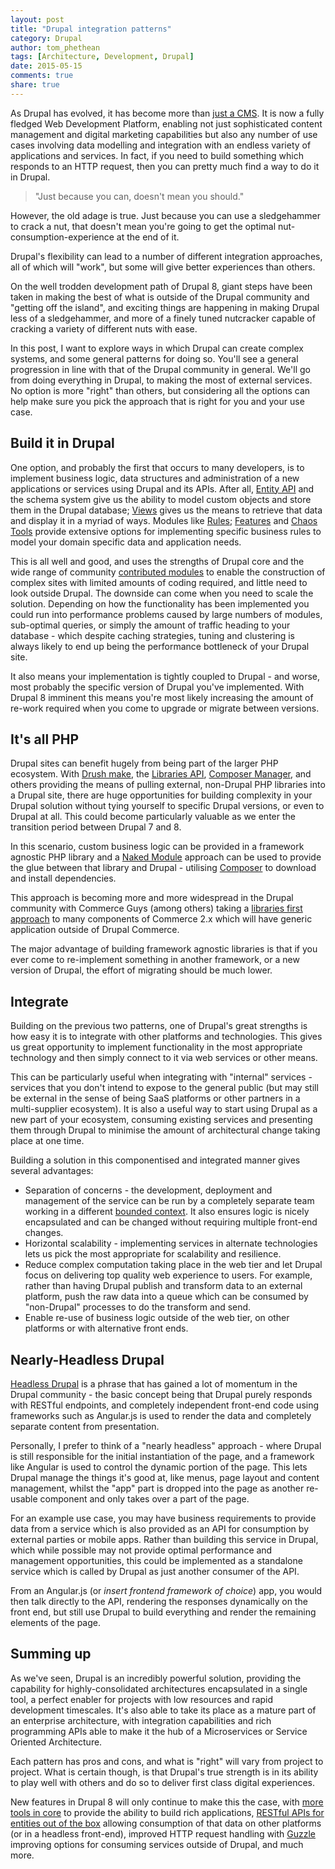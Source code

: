 ```yaml
---
layout: post
title: "Drupal integration patterns"
category: Drupal
author: tom_phethean
tags: [Architecture, Development, Drupal]
date: 2015-05-15
comments: true
share: true
---
```


As Drupal has evolved, it has become more than [just a CMS](http://www.palantir.net/blog/drupal-not-cms). It is now a fully
fledged Web Development Platform, enabling not just sophisticated content
management and digital marketing capabilities but also any number of use cases
involving data modelling and integration with an endless variety of applications and
services. In fact, if you need to build something which responds to an HTTP
request, then you can pretty much find a way to do it in Drupal.

> "Just because you can, doesn't mean you should."

However, the old adage is true. Just because you can use a sledgehammer to
crack a nut, that doesn't mean you're going to get the optimal nut-consumption-experience
at the end of it.

Drupal's flexibility can lead to a number of different integration approaches,
all of which will "work", but some will give better experiences than others.

On the well trodden development path of Drupal 8, giant steps have been taken in
making the best of what is outside of the Drupal community and "getting off the island", and exciting things are happening in making Drupal less of a sledgehammer, and more
of a finely tuned nutcracker capable of cracking a variety of different nuts with ease.

In this post, I want to explore ways in which Drupal can create complex systems,
and some general patterns for doing so. You'll see a general progression in
line with that of the Drupal community in general. We'll go from doing everything in Drupal,
to making the most of external services. No option is more "right"
than others, but considering all the options can help make sure you pick the
approach that is right for you and your use case.

## Build it in Drupal

One option, and probably the first that occurs to many developers, is to
implement business logic, data structures and administration of a new applications or services using Drupal and its APIs. After all, [Entity API](https://www.drupal.org/project/entity) and the schema system give
us the ability to
model custom objects and store them in the Drupal database; [Views](https://www.drupal.org/project/views) gives us
the means to retrieve that data and display it in a myriad of ways. Modules
like [Rules](https://www.drupal.org/project/rules); [Features](https://www.drupal.org/project/features) and [Chaos Tools](https://www.drupal.org/project/ctools) provide extensive options for implementing
specific business rules to model your domain specific data and application needs.

This is all well and good, and uses the strengths of Drupal core and the wide range of community [contributed modules](https://www.drupal.org/project/project_module) to enable
the construction of complex sites with limited amounts of coding required, and little
need to look outside Drupal. The
downside can come when you need to scale the solution. Depending on how the functionality
has been implemented you could run into performance problems caused by large numbers
of modules, sub-optimal queries, or simply the amount of traffic heading to
your database - which despite caching strategies, tuning and clustering is always
likely to end up being the performance bottleneck of your Drupal site.

It also means your implementation is tightly coupled to Drupal - and worse, most
probably the specific version of Drupal you've implemented. With Drupal 8 imminent
this means you're most likely increasing the amount of re-work required when you
come to upgrade or migrate between versions.

## It's all PHP

Drupal sites can benefit hugely from being part of the larger PHP ecosystem. With
[Drush make](http://www.drush.org/en/master/make/), the [Libraries API](https://www.drupal.org/project/libraries), [Composer Manager](https://www.drupal.org/project/composer_manager), and others providing
the means of pulling external, non-Drupal PHP libraries into a Drupal site, there
are huge opportunities for building complexity in your Drupal solution without
tying yourself to specific Drupal versions, or even to Drupal at all. This could
become particularly valuable as we enter the transition period between Drupal 7 and 8.

In this scenario, custom business logic can be provided in a framework agnostic PHP
library and a [Naked Module](https://capgemini.github.io/open%20source/symfony-live)
approach can be used to provide the glue between that library and Drupal - utilising
[Composer](https://getcomposer.org) to download and install dependencies.

This approach is becoming more and more widespread in the Drupal community with Commerce Guys (among others) taking a [libraries first approach](https://drupalcommerce.org/blog/16864/commerce-2x-stories-addressing)
to many components of Commerce 2.x which will have generic application outside of
Drupal Commerce.

The major advantage of building framework agnostic libraries is that if you ever come to re-implement something in another framework, or a new version of Drupal, the effort of
migrating should be much lower.

## Integrate

Building on the previous two patterns, one of Drupal's great strengths is how
easy it is to integrate with other platforms and technologies. This gives us
great opportunity to implement functionality in the most appropriate technology
and then simply connect to it via web services or other means.

This can be particularly useful when integrating with "internal" services - services
that you don't intend to expose to the general public (but may still be external in
  the sense of being SaaS platforms or other partners in a multi-supplier
  ecosystem). It is also a useful way to start using Drupal as a new part of your
  ecosystem, consuming existing services and presenting them through
  Drupal to minimise the amount of architectural change taking place at one time.

Building a solution in this componentised and integrated manner gives several advantages:

* Separation of concerns - the development, deployment and management of the
service can be run by a completely separate team working in a different [bounded
context](http://martinfowler.com/bliki/BoundedContext.html). It also ensures logic is nicely encapsulated and can be changed without
requiring multiple front-end changes.
* Horizontal scalability - implementing services in alternate
technologies lets us pick the most appropriate for scalability and resilience.
* Reduce complex computation taking place in the web tier and let Drupal focus on delivering
top quality web experience to users. For example, rather than having Drupal publish
and transform data to an external platform, push the raw data into a queue which can be consumed by "non-Drupal" processes to do the transform and send.
* Enable re-use of business logic outside of the web tier, on other platforms or with
alternative front ends.

## Nearly-Headless Drupal

[Headless Drupal](https://github.com/davidhwang/horseman) is a phrase that has gained a lot of momentum in the Drupal
community - the basic concept being that Drupal purely responds with RESTful
endpoints, and completely independent front-end code using frameworks such as Angular.js
is used to render the data and completely separate content from presentation.

Personally, I prefer to think of a "nearly headless" approach - where Drupal is
still responsible for the initial instantiation of the page, and a framework like
Angular is used to control the dynamic portion of the page. This lets Drupal manage
the things it's good at, like menus, page layout and content management, whilst
the "app" part is dropped into the page as another re-usable component and only
takes over a part of the page.

For an example use case, you may have business requirements to provide data from a service
which is also provided as an API for consumption by external parties or mobile apps.
Rather than building this service in Drupal, which while possible may not provide
optimal performance and management opportunities, this could be implemented as a
standalone service which is called by Drupal as just another consumer of the API.

From an Angular.js (or _insert frontend framework of choice_) app, you would then talk
directly to the API, rendering the responses dynamically on the front end, but
still use Drupal to build everything and render the remaining elements of the page.


## Summing up

As we've seen, Drupal is an incredibly powerful solution, providing the capability
for highly-consolidated architectures encapsulated in a single tool, a perfect enabler
for projects with low resources and rapid development timescales. It's also able to
take its place as a mature part of an enterprise architecture, with integration
capabilities and rich programming APIs able to make it the hub of a Microservices or
Service Oriented Architecture.

Each pattern has pros and cons, and what is "right" will vary from project to
project. What is certain though, is that Drupal's true strength is in its ability
to play well with others and do so to deliver first class digital experiences.

New features in Drupal 8 will only continue to make this the case, with [more tools
in core](https://www.drupal.org/node/1283408) to provide the ability to build rich applications, [RESTful APIs for entities
out of the box](https://www.drupal.org/documentation/modules/rest) allowing consumption of that data on other platforms (or in a headless front-end), improved HTTP request handling with [Guzzle](http://docs.guzzlephp.org/en/latest/) improving options for
consuming services outside of Drupal, and much more.
